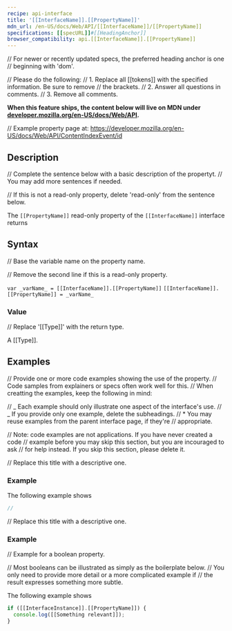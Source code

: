 ```yaml
---
recipe: api-interface
title: '[[InterfaceName]].[[PropertyName]]'
mdn_url: /en-US/docs/Web/API/[[InterfaceName]]/[[PropertyName]]
specifications: [[specURL]]#[[HeadingAnchor]]
browser_compatibility: api.[[InterfaceName]].[[PropertyName]]
---
```


// For newer or recently updated specs, the preferred heading anchor is one
// beginning with 'dom'.

// Please do the following:
// 1. Replace all [[tokens]] with the specified information. Be sure to remove
// the brackets.
// 2. Answer all questions in comments.
// 3. Remove all comments.

**When this feature ships, the content below will live on MDN under
[developer.mozilla.org/en-US/docs/Web/API](https://developer.mozilla.org/en-US/docs/Web/API).**

// Example property page at: https://developer.mozilla.org/en-US/docs/Web/API/ContentIndexEvent/id

## Description

// Complete the sentence below with a basic description of the propertyt.
// You may add more sentences if needed.

// If this is not a read-only property, delete 'read-only' from the sentence below.

The `[[PropertyName]]` read-only property of the `[[InterfaceName]]` interface returns

## Syntax

// Base the variable name on the property name.

// Remove the second line if this is a read-only property.

`var _varName_ = [[InterfaceName]].[[PropertyName]]`
`[[InterfaceName]].[[PropertyName]] = _varName_`

### Value

// Replace '[[Type]]' with the return type.

A [[Type]].

## Examples

// Provide one or more code examples showing the use of the property.
// Code samples from explainers or specs often work well for this.
// When creatting the examples, keep the following in mind:

// _ Each example should only illustrate one aspect of the interface's use.
// _ If you provide only one example, delete the subheadings.
// \* You may reuse examples from the parent interface page, if they're
// appropriate.

// Note: code examples are not applications. If you have never created a code
// example before you may skip this section, but you are incouraged to ask
// for help instead. If you skip this section, please delete it.

// Replace this title with a descriptive one.

### Example

The following example shows

```js
//
```

// Replace this title with a descriptive one.

### Example

// Example for a boolean property.

// Most booleans can be illustrated as simply as the boilerplate below.
// You only need to provide more detail or a more complicated example if
// the result expresses something more subtle.

The following example shows

```js
if ([[InterfaceInstance]].[[PropertyName]]) {
  console.log([[Something relevant]]);
}
```
